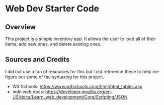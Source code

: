 # Web Dev Starter Code

## Overview

This project is a simple inventory app. It allows the user to load all of their items, add new ones, and delete existing ones.

## Sources and Credits

I did not use a ton of resources for this but I did reference these to help me figure out some of the syntaxing for this project.

- W3 Schools: https://www.w3schools.com/html/html_tables.asp
- mdn web docs: https://developer.mozilla.org/en-US/docs/Learn_web_development/Core/Scripting/JSON

